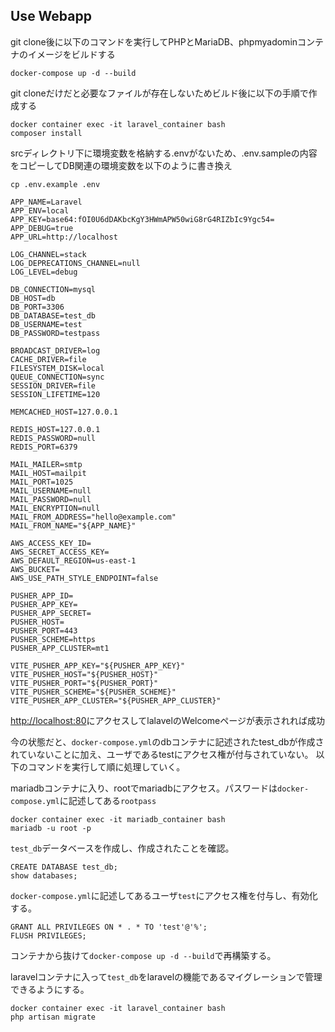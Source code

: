 ## Use Webapp

git clone後に以下のコマンドを実行してPHPとMariaDB、phpmyadominコンテナのイメージをビルドする
```
docker-compose up -d --build
```
git cloneだけだと必要なファイルが存在しないためビルド後に以下の手順で作成する
```
docker container exec -it laravel_container bash
composer install
```

srcディレクトリ下に環境変数を格納する.envがないため、.env.sampleの内容をコピーしてDB関連の環境変数を以下のように書き換え

```
cp .env.example .env
```
```.env
APP_NAME=Laravel
APP_ENV=local
APP_KEY=base64:fOI0U6dDAKbcKgY3HWmAPW50wiG8rG4RIZbIc9Ygc54=
APP_DEBUG=true
APP_URL=http://localhost

LOG_CHANNEL=stack
LOG_DEPRECATIONS_CHANNEL=null
LOG_LEVEL=debug

DB_CONNECTION=mysql
DB_HOST=db
DB_PORT=3306
DB_DATABASE=test_db
DB_USERNAME=test
DB_PASSWORD=testpass

BROADCAST_DRIVER=log
CACHE_DRIVER=file
FILESYSTEM_DISK=local
QUEUE_CONNECTION=sync
SESSION_DRIVER=file
SESSION_LIFETIME=120

MEMCACHED_HOST=127.0.0.1

REDIS_HOST=127.0.0.1
REDIS_PASSWORD=null
REDIS_PORT=6379

MAIL_MAILER=smtp
MAIL_HOST=mailpit
MAIL_PORT=1025
MAIL_USERNAME=null
MAIL_PASSWORD=null
MAIL_ENCRYPTION=null
MAIL_FROM_ADDRESS="hello@example.com"
MAIL_FROM_NAME="${APP_NAME}"

AWS_ACCESS_KEY_ID=
AWS_SECRET_ACCESS_KEY=
AWS_DEFAULT_REGION=us-east-1
AWS_BUCKET=
AWS_USE_PATH_STYLE_ENDPOINT=false

PUSHER_APP_ID=
PUSHER_APP_KEY=
PUSHER_APP_SECRET=
PUSHER_HOST=
PUSHER_PORT=443
PUSHER_SCHEME=https
PUSHER_APP_CLUSTER=mt1

VITE_PUSHER_APP_KEY="${PUSHER_APP_KEY}"
VITE_PUSHER_HOST="${PUSHER_HOST}"
VITE_PUSHER_PORT="${PUSHER_PORT}"
VITE_PUSHER_SCHEME="${PUSHER_SCHEME}"
VITE_PUSHER_APP_CLUSTER="${PUSHER_APP_CLUSTER}"
```

[http://localhost:80](http://localhost:80)にアクセスしてlalavelのWelcomeページが表示されれば成功

今の状態だと、`docker-compose.yml`のdbコンテナに記述されたtest_dbが作成されていないことに加え、ユーザであるtestにアクセス権が付与されていない。
以下のコマンドを実行して順に処理していく。

mariadbコンテナに入り、rootでmariadbにアクセス。パスワードは`docker-compose.yml`に記述してある`rootpass`
```
docker container exec -it mariadb_container bash
mariadb -u root -p
```

`test_db`データベースを作成し、作成されたことを確認。
```
CREATE DATABASE test_db;
show databases;
```

`docker-compose.yml`に記述してあるユーザ`test`にアクセス権を付与し、有効化する。
```
GRANT ALL PRIVILEGES ON * . * TO 'test'@'%';
FLUSH PRIVILEGES;
```

コンテナから抜けて`docker-compose up -d --build`で再構築する。

laravelコンテナに入って`test_db`をlaravelの機能であるマイグレーションで管理できるようにする。
```
docker container exec -it laravel_container bash
php artisan migrate
```